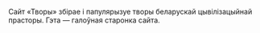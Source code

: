 Сайт «Творы» збірае і папулярызуе творы беларускай цывілізацыйнай прасторы. Гэта — галоўная старонка сайта.